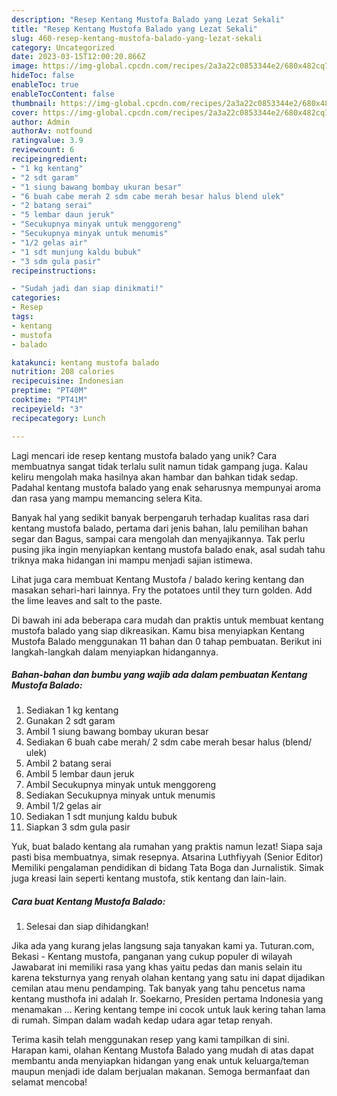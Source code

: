 ```yaml
---
description: "Resep Kentang Mustofa Balado yang Lezat Sekali"
title: "Resep Kentang Mustofa Balado yang Lezat Sekali"
slug: 460-resep-kentang-mustofa-balado-yang-lezat-sekali
category: Uncategorized
date: 2023-03-15T12:00:20.866Z
image: https://img-global.cpcdn.com/recipes/2a3a22c0853344e2/680x482cq70/kentang-mustofa-balado-foto-resep-utama.jpg
hideToc: false
enableToc: true
enableTocContent: false
thumbnail: https://img-global.cpcdn.com/recipes/2a3a22c0853344e2/680x482cq70/kentang-mustofa-balado-foto-resep-utama.jpg
cover: https://img-global.cpcdn.com/recipes/2a3a22c0853344e2/680x482cq70/kentang-mustofa-balado-foto-resep-utama.jpg
author: Admin
authorAv: notfound
ratingvalue: 3.9
reviewcount: 6
recipeingredient:
- "1 kg kentang"
- "2 sdt garam"
- "1 siung bawang bombay ukuran besar"
- "6 buah cabe merah 2 sdm cabe merah besar halus blend ulek"
- "2 batang serai"
- "5 lembar daun jeruk"
- "Secukupnya minyak untuk menggoreng"
- "Secukupnya minyak untuk menumis"
- "1/2 gelas air"
- "1 sdt munjung kaldu bubuk"
- "3 sdm gula pasir"
recipeinstructions:

- "Sudah jadi dan siap dinikmati!"
categories:
- Resep
tags:
- kentang
- mustofa
- balado

katakunci: kentang mustofa balado 
nutrition: 208 calories
recipecuisine: Indonesian
preptime: "PT40M"
cooktime: "PT41M"
recipeyield: "3"
recipecategory: Lunch

---
```





Lagi mencari ide resep kentang mustofa balado yang unik? Cara membuatnya sangat tidak terlalu sulit namun tidak gampang juga. Kalau keliru mengolah maka hasilnya akan hambar dan bahkan tidak sedap. Padahal kentang mustofa balado yang enak seharusnya mempunyai aroma dan rasa yang mampu memancing selera Kita.





Banyak hal yang sedikit banyak berpengaruh terhadap kualitas rasa dari kentang mustofa balado, pertama dari jenis bahan, lalu pemilihan bahan segar dan Bagus, sampai cara mengolah dan menyajikannya. Tak perlu pusing jika ingin menyiapkan kentang mustofa balado enak,      asal sudah tahu triknya maka hidangan ini mampu menjadi sajian istimewa.














Lihat juga cara membuat Kentang Mustofa / balado kering kentang dan masakan sehari-hari lainnya. Fry the potatoes until they turn golden. Add the lime leaves and salt to the paste.






Di bawah ini ada beberapa cara mudah dan praktis untuk membuat kentang mustofa balado yang siap dikreasikan. Kamu bisa menyiapkan Kentang Mustofa Balado menggunakan 11 bahan dan 0 tahap pembuatan. Berikut ini langkah-langkah dalam menyiapkan hidangannya.

<!--inarticleads1-->

##### Bahan-bahan dan bumbu yang wajib ada dalam pembuatan Kentang Mustofa Balado:

1. Sediakan 1 kg kentang
1. Gunakan 2 sdt garam
1. Ambil 1 siung bawang bombay ukuran besar
1. Sediakan 6 buah cabe merah/ 2 sdm cabe merah besar halus (blend/ ulek)
1. Ambil 2 batang serai
1. Ambil 5 lembar daun jeruk
1. Ambil Secukupnya minyak untuk menggoreng
1. Sediakan Secukupnya minyak untuk menumis
1. Ambil 1/2 gelas air
1. Sediakan 1 sdt munjung kaldu bubuk
1. Siapkan 3 sdm gula pasir


Yuk, buat balado kentang ala rumahan yang praktis namun lezat! Siapa saja pasti bisa membuatnya, simak resepnya. Atsarina Luthfiyyah (Senior Editor) Memiliki pengalaman pendidikan di bidang Tata Boga dan Jurnalistik. Simak juga kreasi lain seperti kentang mustofa, stik kentang dan lain-lain. 

<!--inarticleads2-->

##### Cara buat Kentang Mustofa Balado:


1. Selesai dan siap dihidangkan!

Jika ada yang kurang jelas langsung saja tanyakan kami ya. Tuturan.com, Bekasi - Kentang mustofa, panganan yang cukup populer di wilayah Jawabarat ini memiliki rasa yang khas yaitu pedas dan manis selain itu karena teksturnya yang renyah olahan kentang yang satu ini dapat dijadikan cemilan atau menu pendamping. Tak banyak yang tahu pencetus nama kentang musthofa ini adalah Ir. Soekarno, Presiden pertama Indonesia yang menamakan … Kering kentang tempe ini cocok untuk lauk kering tahan lama di rumah. Simpan dalam wadah kedap udara agar tetap renyah. 

Terima kasih telah menggunakan resep yang kami tampilkan di sini. Harapan kami, olahan Kentang Mustofa Balado yang mudah di atas dapat membantu anda menyiapkan hidangan yang enak untuk keluarga/teman maupun menjadi ide dalam berjualan makanan. Semoga bermanfaat dan selamat mencoba!
